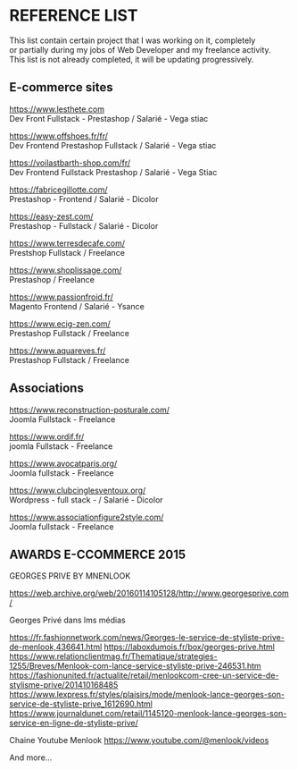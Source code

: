 
# REFERENCE LIST 


This list contain certain project that I was working on it, completely<br>
or partially during my jobs of Web Developer and my freelance activity.<br>
This list is not already completed, it will be updating progressively.



## E-commerce sites

https://www.lesthete.com <br>
Dev Front Fullstack - Prestashop / Salarié - Vega stiac 

https://www.offshoes.fr/fr/ <br>
Dev Frontend Prestashop Fullstack / Salarié - Vega stiac 

https://voilastbarth-shop.com/fr/ <br>
Dev Frontend Fullstack Prestashop / Salarié - Vega Stiac

https://fabricegillotte.com/ <br>
Prestashop - Frontend / Salarié - Dicolor

https://easy-zest.com/ <br>
Prestashop - Fullstack / Salarié - Dicolor

https://www.terresdecafe.com/<br>
Prestshop Fullstack  / Freelance 

https://www.shoplissage.com/<br>
Prestashop / Freelance

https://www.passionfroid.fr/ <br>
Magento  Frontend / Salarié - Ysance

https://www.ecig-zen.com/<br>
Prestashop Fullstack /  Freelance

https://www.aquareves.fr/<br>
Prestashop Fullstack /  Freelance


## Associations 

https://www.reconstruction-posturale.com/ <br>
Joomla Fullstack - Freelance

https://www.ordif.fr/ <br>
joomla Fullstack - Freelance

https://www.avocatparis.org/ <br>
Joomla fullstack - Freelance

https://www.clubcinglesventoux.org/ <br>
Wordpress - full stack - / Salarié - Dicolor 

https://www.associationfigure2style.com/ <br>
Joomla fullstack - Freelance


## AWARDS E-CCOMMERCE 2015

GEORGES PRIVE BY MNENLOOK <br>


https://web.archive.org/web/20160114105128/http://www.georgesprive.com/


Georges Privé dans lms médias <br>


https://fr.fashionnetwork.com/news/Georges-le-service-de-styliste-prive-de-menlook,436641.html
https://laboxdumois.fr/box/georges-prive.html
https://www.relationclientmag.fr/Thematique/strategies-1255/Breves/Menlook-com-lance-service-styliste-prive-246531.htm
https://fashionunited.fr/actualite/retail/menlookcom-cree-un-service-de-stylisme-prive/201410168485
https://www.lexpress.fr/styles/plaisirs/mode/menlook-lance-georges-son-service-de-styliste-prive_1612690.html
https://www.journaldunet.com/retail/1145120-menlook-lance-georges-son-service-en-ligne-de-styliste-prive/

Chaine Youtube Menlook
https://www.youtube.com/@menlook/videos





And more...

